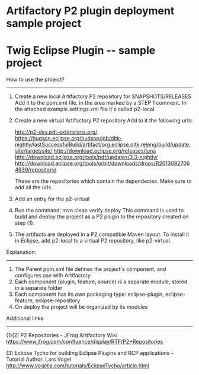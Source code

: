 # Artifactory P2 plugin deployment sample project
# Twig Eclipse Plugin -- sample project

   How to use the project?
   ________________________________________
   1. Create a new local Artifactory P2 repository for SNAPSHOTS/RELEASES
      Add it to the pom.xml file, in the area marked by a STEP 1 comment.
      In the attached example settings.xml file it's called p2-local.
   2. Create a new virtual Artifactory P2 repository
      Add to it the following urls:

      http://p2-dev.pdt-extensions.org/
      https://hudson.eclipse.org/hudson/job/dltk-nightly/lastSuccessfulBuild/artifact/org.eclipse.dltk.releng/build/update.site/target/site/
      http://download.eclipse.org/releases/luna
      http://download.eclipse.org/tools/pdt/updates/3.3-nightly/
      http://download.eclipse.org/tools/orbit/downloads/drops/R20130827064939/repository/

      These are the repositories which contain the dependecies.
      Make sure to add all the urls.

   3. Add an entry for the p2-virtual
   4. Run the command: mvn clean verify deploy
      This command is used to build and deploy the project as a P2 plugin to the repository
      created on step (1).
   5. The artifacts are deployed in a P2 compatible Maven layout.
      To install it in Eclipse, add p2-local to a virtual P2 repository, like p2-virtual.

   Explanation:
   ________________________________________
   1. The Parent pom.xml file defines the project's component, and configures use with Artifactory
   2. Each component (plugin, feature, source) is a separate module, stored in a separate folder
   3. Each component has its own packaging type: eclipse-plugin, eclipse-feature, eclipse-repository
   4. On deploy the project will be organized by its modules


   Additional links
   ________________________________________
   (1)(2) P2 Repositories - JFrog Artifactory Wiki
   	  https://www.jfrog.com/confluence/display/RTF/P2+Repositories

   (3) Eclipse Tycho for building Eclipse Plugins and RCP applications - Tutorial
       Author: Lars Vogel
       http://www.vogella.com/tutorials/EclipseTycho/article.html

